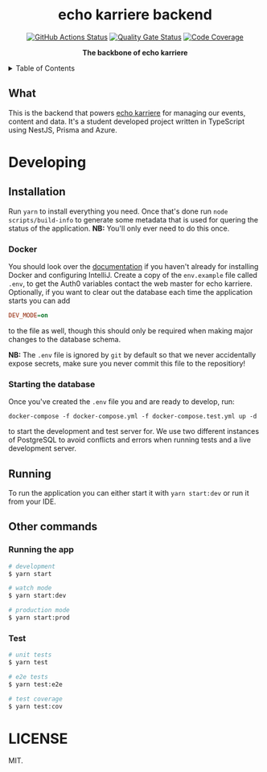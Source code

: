 <h1 align="center">echo karriere backend</h1>

<p align="center">
   <a href="https://github.com/echo-karriere/backend/actions"><img alt="GitHub Actions Status" src="https://github.com/echo-karriere/backend/workflows/Pipeline/badge.svg" /></a>
   <a href="https://sonarcloud.io/dashboard?id=echo-karriere_backend"><img alt="Quality Gate Status" src="https://sonarcloud.io/api/project_badges/measure?project=echo-karriere_backend&metric=alert_status" /></a>
   <a href="https://sonarcloud.io/dashboard?id=echo-karriere_backend"><img alt="Code Coverage" src="https://sonarcloud.io/api/project_badges/measure?project=echo-karriere_backend&metric=coverage" /></a>
   <br />
</p>

<p align="center">
   <strong>The backbone of echo karriere</strong>
</p>

<details>
<summary>Table of Contents</summary>
<br />

**Table of Contents**

- [Developing](#developing)
  - [Installation](#installation)
  - [Running](#running)
  - [Other commands](#other-commands)
- [LICENSE](#license)

</details>

## What

This is the backend that powers [echo karriere](https://www.echokarriere.no/)
for managing our events, content and data. It's a student developed project written in TypeScript using NestJS, Prisma and Azure.

# Developing

## Installation

Run `yarn` to install everything you need. Once that's done run `node scripts/build-info` to generate
some metadata that is used for quering the status of the application. **NB:** You'll only ever need to
do this once.

### Docker

You should look over the
[documentation](https://docs.echokarriere.no/backend/docker/) if you haven't already for installing Docker and
configuring IntelliJ. Create a copy of the `env.example` file called `.env`, to get the Auth0 variables contact the web
master for echo karriere. Optionally, if you want to clear out the database each time the application starts you can add

```ini
DEV_MODE=on
```

to the file as well, though this should only be required when making major changes to the database schema.

**NB:** The `.env` file is ignored by `git` by default so that we never accidentally expose secrets, make sure you never
commit this file to the repositiory!

### Starting the database

Once you've created the `.env` file you and are ready to develop, run:

```shell
docker-compose -f docker-compose.yml -f docker-compose.test.yml up -d
```

to start the development and test server for. We use two different instances of PostgreSQL to avoid conflicts and errors
when running tests and a live development server.

## Running

To run the application you can either start it with `yarn start:dev` or run it from your IDE.

## Other commands

### Running the app

```bash
# development
$ yarn start

# watch mode
$ yarn start:dev

# production mode
$ yarn start:prod
```

### Test

```bash
# unit tests
$ yarn test

# e2e tests
$ yarn test:e2e

# test coverage
$ yarn test:cov
```

# LICENSE

MIT.
